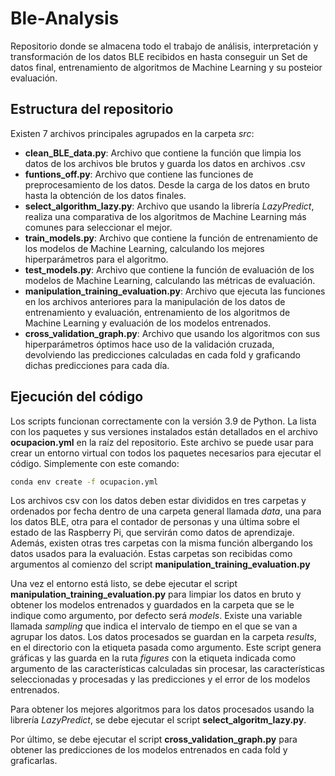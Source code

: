 # Ble-Analysis

Repositorio donde se almacena todo el trabajo de análisis, interpretación y transformación de los datos BLE recibidos en
hasta conseguir un Set de datos final, entrenamiento de algoritmos de Machine Learning y su posteior evaluación.

## Estructura del repositorio

Existen 7 archivos principales agrupados en la carpeta *src*:

- **clean_BLE_data.py**: Archivo que contiene la función que limpia los datos de los archivos ble brutos y guarda los
  datos
  en archivos .csv
- **funtions_off.py**: Archivo que contiene las funciones de preprocesamiento de los datos. Desde la carga de los datos
  en bruto hasta la obtención de los datos finales.
- **select_algorithm_lazy.py**: Archivo que usando la librería *LazyPredict*, realiza una comparativa de los algoritmos
  de Machine Learning más comunes para seleccionar el mejor.
- **train_models.py**: Archivo que contiene la función de entrenamiento de los modelos de Machine Learning, calculando
  los mejores hiperparámetros para el algoritmo.
- **test_models.py**: Archivo que contiene la función de evaluación de los modelos de Machine Learning, calculando las
  métricas de evaluación.
- **manipulation_training_evaluation.py**: Archivo que ejecuta las funciones en los archivos anteriores para la
  manipulación de los datos de entrenamiento y evaluación, entrenamiento de los algoritmos de Machine Learning y
  evaluación de los modelos entrenados.
- **cross_validation_graph.py**: Archivo que usando los algoritmos con sus hiperparámetros óptimos hace uso de la
  validación cruzada, devolviendo las predicciones calculadas en cada fold y graficando dichas predicciones para cada
  día.

## Ejecución del código

Los scripts funcionan correctamente con la versión 3.9 de Python. La lista con los paquetes y sus versiones instalados
están detallados en el archivo **ocupacion.yml** en la raíz del repositorio. Este archivo se puede usar para crear un
entorno virtual con todos los paquetes necesarios para ejecutar el código. Simplemente con este comando:

```bash
conda env create -f ocupacion.yml
```

Los archivos csv con los datos deben estar divididos en tres carpetas y ordenados por fecha dentro de una carpeta
general llamada *data*, una para los datos BLE, otra para el contador de personas y una última sobre el estado de las
Raspberry Pi, que servirán como datos de aprendizaje. Además, existen otras tres carpetas con la misma función
albergando los datos usados para la evaluación. Estas carpetas son recibidas como argumentos al comienzo del script
**manipulation_training_evaluation.py**

Una vez el entorno está listo, se debe ejecutar el script **manipulation_training_evaluation.py** para limpiar los datos
en bruto y obtener los modelos entrenados y guardados en la carpeta que se le indique como argumento, por defecto será
*models*. Existe una variable llamada *sampling* que indica el intervalo de tiempo en el que se van a agrupar los datos.
Los datos procesados se guardan en la carpeta *results*, en el directorio con la etiqueta pasada como argumento. Este
script genera gráficas y las guarda en la ruta *figures* con la etiqueta indicada como argumento de las características
calculadas sin procesar, las características seleccionadas y procesadas y las predicciones y el error de los modelos
entrenados.

Para obtener los mejores algoritmos para los datos procesados usando la librería *LazyPredict*, se debe ejecutar el
script **select_algoritm_lazy.py**.

Por último, se debe ejecutar el script **cross_validation_graph.py** para obtener las predicciones de los modelos
entrenados en cada fold y graficarlas.